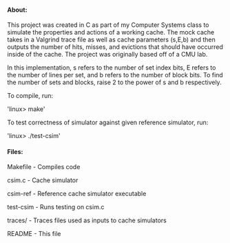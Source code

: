 #### About:
This project was created in C as part of my Computer Systems class to simulate the properties and actions of a working cache. The mock cache takes in a Valgrind trace file as well as cache parameters (s,E,b) and then outputs the number of hits, misses, and evictions that should have occurred inside of the cache. The project was originally based off of a CMU lab.

In this implementation, s refers to the number of set index bits, E refers to the number of lines per set, and b refers to the number of block bits. To find the number of sets and blocks, raise 2 to the power of s and b respectively.

To compile, run:
   
   'linux> make'

To test correctness of simulator against given reference simulator, run:
 
   'linux> ./test-csim'
   
   
#### Files:

Makefile  -  Compiles code

csim.c    -  Cache simulator

csim-ref  -  Reference cache simulator executable

test-csim -  Runs testing on csim.c

traces/   -  Traces files used as inputs to cache simulators

README    -  This file
